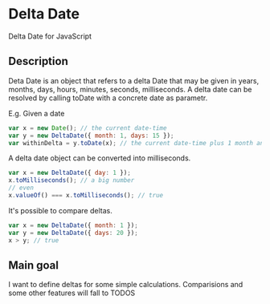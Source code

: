 # Delta Date
Delta Date for JavaScript

## Description
Deta Date is an object that refers to a delta Date that may be given in years, months, days, hours, minutes, seconds, milliseconds. A delta date can be resolved by calling toDate with a concrete date as parametr.

E.g. Given a date
```javascript
var x = new Date(); // the current date-time
var y = new DeltaDate({ month: 1, days: 15 });
var withinDelta = y.toDate(x); // the current date-time plus 1 month and 15 days
```

A delta date object can be converted into milliseconds.
```javascript
var x = new DeltaDate({ day: 1 });
x.toMilliseconds(); // a big number
// even
x.valueOf() === x.toMilliseconds(); // true
```

It's possible to compare deltas.
```javascript
var x = new DeltaDate({ month: 1 });
var y = new DeltaDate({ days: 20 });
x > y; // true
```

## Main goal
I want to define deltas for some simple calculations. Comparisions and some other features will fall to TODOS
